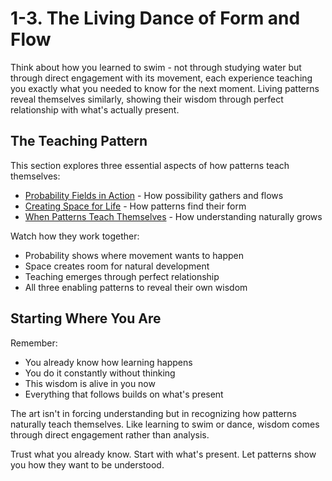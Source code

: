 # 1-3. The Living Dance of Form and Flow

Think about how you learned to swim - not through studying water but through direct engagement with its movement, each experience teaching you exactly what you needed to know for the next moment. Living patterns reveal themselves similarly, showing their wisdom through perfect relationship with what's actually present.

## The Teaching Pattern

This section explores three essential aspects of how patterns teach themselves:

* [Probability Fields in Action](1.md) - How possibility gathers and flows
* [Creating Space for Life](2.md) - How patterns find their form
* [When Patterns Teach Themselves](3.md) - How understanding naturally grows

Watch how they work together:

* Probability shows where movement wants to happen
* Space creates room for natural development
* Teaching emerges through perfect relationship
* All three enabling patterns to reveal their own wisdom

## Starting Where You Are

Remember:

* You already know how learning happens
* You do it constantly without thinking
* This wisdom is alive in you now
* Everything that follows builds on what's present

The art isn't in forcing understanding but in recognizing how patterns naturally teach themselves. Like learning to swim or dance, wisdom comes through direct engagement rather than analysis.

Trust what you already know. Start with what's present. Let patterns show you how they want to be understood.
